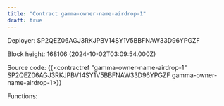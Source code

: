 ```yaml
---
title: "Contract gamma-owner-name-airdrop-1"
draft: true
---
```

Deployer: SP2QEZ06AGJ3RKJPBV14SY1V5BBFNAW33D96YPGZF


 



Block height: 168106 (2024-10-02T03:09:54.000Z)

Source code: {{<contractref "gamma-owner-name-airdrop-1" SP2QEZ06AGJ3RKJPBV14SY1V5BBFNAW33D96YPGZF gamma-owner-name-airdrop-1>}}

Functions:


